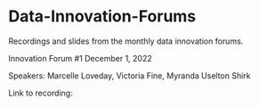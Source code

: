 # Data-Innovation-Forums
Recordings and slides from the monthly data innovation forums. 

Innovation Forum #1
December 1, 2022 

Speakers:  Marcelle Loveday, Victoria Fine, Myranda Uselton Shirk 

Link to recording: 
